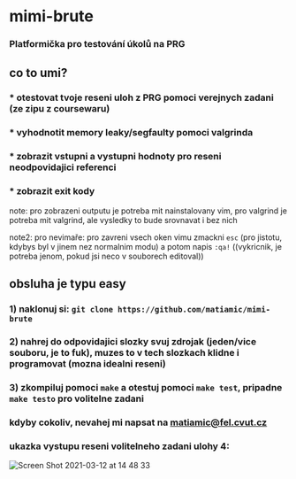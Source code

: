 # mimi-brute
### Platformička pro testování úkolů na PRG

## co to umi?
### * otestovat tvoje reseni uloh z PRG pomoci verejnych zadani (ze zipu z coursewaru)
### * vyhodnotit memory leaky/segfaulty pomoci valgrinda
### * zobrazit vstupni a vystupni hodnoty pro reseni neodpovidajici referenci
### * zobrazit exit kody

note: pro zobrazeni outputu je potreba mit nainstalovany vim, pro valgrind je potreba mit valgrind, ale vysledky to bude srovnavat i bez nich

note2: pro nevimaře: pro zavreni vsech oken vimu zmackni `esc` (pro jistotu, kdybys byl v jinem nez normalnim modu) a potom napis `:qa!` ((vykricnik, je potreba jenom, pokud jsi neco v souborech editoval))

## obsluha je typu easy
### 1) naklonuj si: `git clone https://github.com/matiamic/mimi-brute`

### 2) nahrej do odpovidajici slozky svuj zdrojak (jeden/vice souboru, je to fuk), muzes to v tech slozkach klidne i programovat (mozna idealni reseni)

### 3) zkompiluj pomoci `make` a otestuj pomoci `make test`, pripadne `make testo` pro volitelne zadani 


### kdyby cokoliv, nevahej mi napsat na matiamic@fel.cvut.cz

### ukazka vystupu reseni volitelneho zadani ulohy 4:  
![Screen Shot 2021-03-12 at 14 48 33](https://user-images.githubusercontent.com/62507257/110949275-b30d3700-8342-11eb-85c8-18aa0a01ec76.png)
